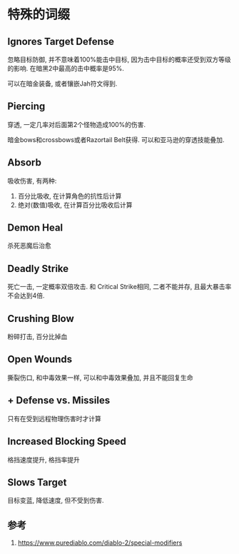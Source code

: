 
# 特殊的词缀

## Ignores Target Defense

忽略目标防御, 并不意味着100%能击中目标, 因为击中目标的概率还受到双方等级的影响. 在暗黑2中最高的击中概率是95%.

可以在暗金装备, 或者镶嵌Jah符文得到.


## Piercing

穿透, 一定几率对后面第2个怪物造成100%的伤害.

暗金bows和crossbows或者Razortail Belt获得. 可以和亚马逊的穿透技能叠加.


## Absorb

吸收伤害, 有两种:
1. 百分比吸收, 在计算角色的抗性后计算
2. 绝对(数值)吸收, 在计算百分比吸收后计算


## Demon Heal

杀死恶魔后治愈


## Deadly Strike

死亡一击, 一定概率双倍攻击. 和 Critical Strike相同, 二者不能并存, 且最大暴击率不会达到4倍.


## Crushing Blow

粉碎打击, 百分比掉血


## Open Wounds

撕裂伤口, 和中毒效果一样, 可以和中毒效果叠加, 并且不能回复生命


## + Defense vs. Missiles

只有在受到远程物理伤害时才计算

## Increased Blocking Speed

格挡速度提升, 格挡率提升


## Slows Target

目标变蓝, 降低速度, 但不受到伤害.


## 参考

1. https://www.purediablo.com/diablo-2/special-modifiers







